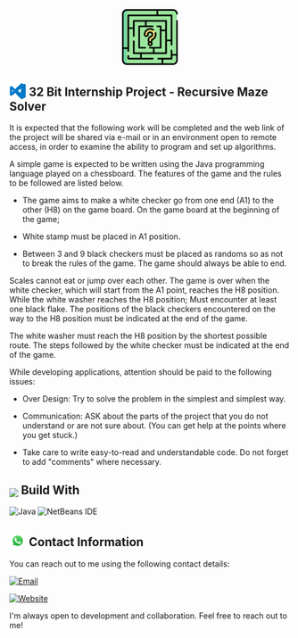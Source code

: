 <div align="center">
  <img src="img/icon.png" alt="32 Bit Internship Project - Recursive Maze Solver" width="100" height="100">
</div>

## <img src="img/visual-studio.gif" width="30" style="margin-bottom: -5px;"> 32 Bit Internship Project - Recursive Maze Solver

It is expected that the following work will be completed and the web link of the project will be shared via e-mail or in an environment open to remote access, in order to examine the ability to program and set up algorithms.

A simple game is expected to be written using the Java programming language played on a chessboard. The features of the game and the rules to be followed are listed below.

* The game aims to make a white checker go from one end (A1) to the other (H8) on the game board.
On the game board at the beginning of the game;

* White stamp must be placed in A1 position.

* Between 3 and 9 black checkers must be placed as randoms so as not to break the rules of the game. The game should always be able to end.

Scales cannot eat or jump over each other. The game is over when the white checker, which will start from the A1 point, reaches the H8 position. While the white washer reaches the H8 position; Must encounter at least one black flake. The positions of the black checkers encountered on the way to the H8 position must be indicated at the end of the game.

The white washer must reach the H8 position by the shortest possible route. The steps followed by the white checker must be indicated at the end of the game.

While developing applications, attention should be paid to the following issues:

* Over Design: Try to solve the problem in the simplest and simplest way.

* Communication: ASK about the parts of the project that you do not understand or are not sure about. (You can get help at the points where you get stuck.)

* Take care to write easy-to-read and understandable code. Do not forget to add "comments" where necessary.

## <img src="https://media2.giphy.com/media/QssGEmpkyEOhBCb7e1/giphy.gif?cid=ecf05e47a0n3gi1bfqntqmob8g9aid1oyj2wr3ds3mg700bl&rid=giphy.gif" width ="25" style="margin-bottom: -5px;"> Build With

![Java](https://img.shields.io/badge/java-%23ED8B00.svg?style=for-the-badge&logo=openjdk&logoColor=white)
![NetBeans IDE](https://img.shields.io/badge/NetBeansIDE-1B6AC6.svg?style=for-the-badge&logo=apache-netbeans-ide&logoColor=white)

## <img src="img/whatsapp.gif" width="30" style="margin-bottom: -5px;"> Contact Information

You can reach out to me using the following contact details:

[![Email](https://img.shields.io/badge/Email-info%40sinanozcelik.com-brightgreen)](mailto:info@sinanozcelik.com)

[![Website](https://img.shields.io/badge/Website-sinanozcelik.com-blue)](https://sinanozcelik.com)

I'm always open to development and collaboration. Feel free to reach out to me!